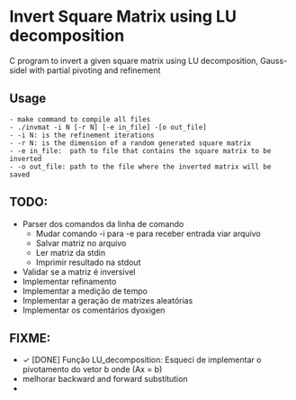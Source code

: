 # Invert Square Matrix using LU decomposition
C program to invert a given square matrix using LU decomposition, Gauss-sidel with partial pivoting and refinement 

 ## Usage
    - make command to compile all files
    - ./invmat -i N [-r N] [-e in_file] -[o out_file]
    - -i N: is the refinement iterations
    - -r N: is the dimension of a random generated square matrix
    - -e in_file:  path to file that contains the square matrix to be inverted
    - -o out_file: path to the file where the inverted matrix will be saved

 ## TODO: 
 - Parser dos comandos da linha de comando
    - Mudar comando -i para -e para receber entrada viar arquivo
    - Salvar matriz no arquivo
    - Ler matriz da stdin
    - Imprimir resultado na stdout
 - Validar se a matriz é inversivel 
 - Implementar refinamento
 - Implementar a medição de tempo
 - Implementar a geração de matrizes aleatórias
 - Implementar os comentários dyoxigen
  ## FIXME:
 - ✓ [DONE] Função LU_decomposition: Esqueci de implementar o pivotamento do vetor b onde (Ax = b)
 - melhorar backward and forward substitution
 - 
 





